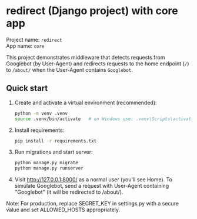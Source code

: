 # redirect (Django project) with core app

Project name: `redirect`  
App name: `core`

This project demonstrates middleware that detects requests from Googlebot (by User-Agent)
and redirects requests to the home endpoint (`/`) to `/about/` when the User-Agent contains `Googlebot`.

## Quick start

1. Create and activate a virtual environment (recommended):
   ```bash
   python -m venv .venv
   source .venv/bin/activate   # on Windows use: .venv\Scripts\activate
   ```

2. Install requirements:
   ```bash
   pip install -r requirements.txt
   ```

3. Run migrations and start server:
   ```bash
   python manage.py migrate
   python manage.py runserver
   ```

4. Visit http://127.0.0.1:8000/ as a normal user (you'll see Home).
   To simulate Googlebot, send a request with User-Agent containing "Googlebot" (it will be redirected to /about/).

Note: For production, replace SECRET_KEY in settings.py with a secure value and set ALLOWED_HOSTS appropriately.
